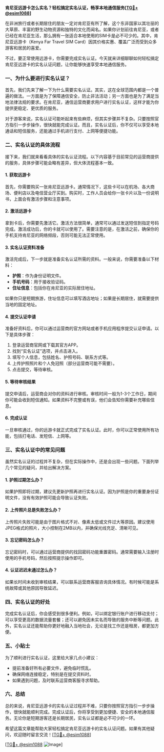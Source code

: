 **肯尼亚远游卡怎么实名？轻松搞定实名认证，畅享本地通信服务[[TG💪+ @esim1088](https://t.me/s/esim1088)]**

在非洲旅行或者长期居住的朋友一定对肯尼亚有所了解，这个东非国家以其壮丽的大草原、丰富的野生动物资源和独特的文化而闻名。如果你计划前往肯尼亚，或者已经在肯尼亚生活，那么拥有一张适合本地使用的SIM卡是必不可少的。其中，肯尼亚远游卡（Kenya Far Travel SIM Card）因其价格实惠、覆盖广泛而受到众多游客和居民的喜爱。

不过，要正常使用远游卡，你需要完成实名认证。今天就来详细聊聊如何轻松搞定肯尼亚远游卡的实名认证问题，让你能够快速享受本地通信服务。

### 一、为什么要进行实名认证？

首先，我们先来了解一下为什么需要实名认证。其实，这在全球范围内都是一个普遍的做法。一方面是为了保障通信安全，防止非法活动；另一方面也是为了满足当地法律法规的要求。在肯尼亚，通信运营商要求用户进行实名认证，这样才能为你提供更稳定、更优质的服务。

对于游客来说，实名认证可能听起来有些麻烦，但其实步骤并不复杂。只要按照官方指引一步步操作，很快就能完成认证。而且，实名认证后，你不仅可以享受本地通话和短信服务，还能通过手机进行支付、上网等便捷功能。

### 二、实名认证的具体流程

接下来，我们就来看看具体的实名认证流程。以下内容基于目前常见的运营商提供的服务，具体步骤可能会略有差异，但大体流程基本一致。

#### 1. 获取远游卡

首先，你需要购买一张肯尼亚远游卡。通常情况下，这些卡可以在机场、各大商场、便利店以及电信营业厅买到。购买时，工作人员会给你一张卡片以及一份说明书，上面会有激活步骤和注意事项。

#### 2. 激活远游卡

拿到卡后，你需要先激活它。激活方法很简单，通常可以通过发送短信到指定号码完成。激活成功后，你的卡就可以使用了。需要注意的是，在激活之前，确保你的手机支持肯尼亚的网络频段，否则可能无法正常使用。

#### 3. 实名认证资料准备

激活完成后，下一步就是准备实名认证所需的资料。一般来说，你需要准备以下材料：

- **护照**：作为身份证明文件。
- **手机号码**：用于接收验证码。
- **住址信息**：包括你在肯尼亚的实际居住地址。

如果你只是短期旅游，住址信息可以填写酒店地址；如果是长期居住，就需要提供当地的固定地址。

#### 4. 提交认证申请

准备好资料后，你可以通过运营商的官方网站或者手机应用程序提交认证申请。以下是具体步骤：

1. 登录运营商官网或下载其官方APP。
2. 找到“实名认证”选项，并点击进入。
3. 填写个人信息，包括姓名、护照号码、联系方式等。
4. 上传护照照片和个人免冠照（部分运营商可能不需要）。
5. 点击提交，等待审核。

#### 5. 等待审核结果

提交申请后，运营商会对你的资料进行审核。审核时间一般为1-3个工作日，期间你可能会收到短信通知。如果资料不完整或有误，他们会告知你需要补充哪些信息。

#### 6. 完成认证

一旦审核通过，你的远游卡就正式完成了实名认证。此时，你可以正常使用所有功能，包括打电话、发短信、上网等。

### 三、实名认证中的常见问题

虽然实名认证的过程并不复杂，但在实际操作中，还是会出现一些问题。下面列举几个常见的疑问，并给出解决方案。

#### 1. 护照过期怎么办？

如果护照即将过期，建议先更新护照再进行实名认证。因为护照是你的重要身份证明文件，没有有效护照可能会导致认证失败。

#### 2. 上传照片总是失败怎么办？

上传照片失败可能是由于图片格式不对、像素太低或文件过大等原因。建议使用JPEG格式的照片，大小控制在2MB以内，并确保光线充足、清晰可见。

#### 3. 忘记密码怎么办？

忘记密码时，可以通过运营商提供的找回密码功能重置密码。通常需要输入注册时使用的手机号码，然后按照提示操作即可。

#### 4. 认证迟迟未通过怎么办？

如果长时间未收到审核结果，可以联系运营商客服咨询具体情况。有时候可能是系统故障或其他原因导致延迟。

### 四、实名认证的好处

完成实名认证后，你会感受到很多便利。例如，可以绑定银行账户进行移动支付；可以享受更高的数据流量套餐；还可以避免因未实名而导致的服务中断等问题。此外，实名认证还能帮助你更好地融入当地社会，无论是找工作还是租房，都更加方便。

### 五、小贴士

为了顺利进行实名认证，这里给大家几点小建议：

- 提前准备好所有必要文件，避免临时慌乱。
- 确保网络连接稳定，特别是在提交资料时。
- 如果遇到问题，及时联系运营商客服寻求帮助。

### 六、总结

总的来说，肯尼亚远游卡的实名认证过程并不难，只要你按照官方指引一步步操作，很快就能顺利完成。完成认证后，你将享受到更加便捷、安全的本地通信服务。无论你是短期游客还是长期居民，实名认证都是必不可少的一环。

希望这篇文章能帮助大家轻松搞定肯尼亚远游卡的实名认证问题。如果有其他疑问，欢迎随时留言交流！[[TG💪+ @esim1088](https://t.me/s/esim1088)] 

[[TG💪+ @esim1088](https://t.me/s/esim1088) ![Image](https://i.postimg.cc/4NQfJmqS/Snipaste-2025-05-13-00-14-12.png)]